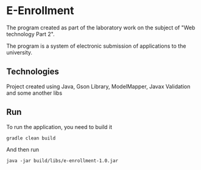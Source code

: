 # E-Enrollment
The program created as part of the laboratory work on the subject of "Web technology Part 2".

The program is a system of electronic submission of applications to the university.

## Technologies 
Project created using Java, Gson Library, ModelMapper, Javax Validation and some another libs

## Run 
To run the application, you need to build it 
```
gradle clean build
```

And then run 
```
java -jar build/libs/e-enrollment-1.0.jar
```
